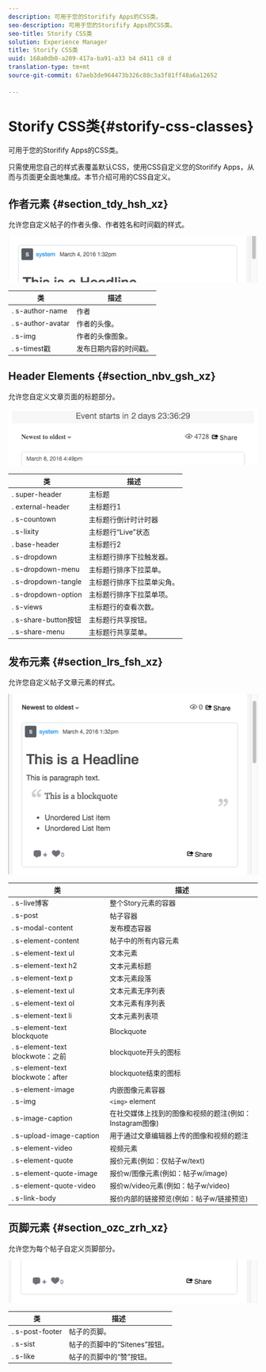 ```yaml
---
description: 可用于您的Storifify Apps的CSS类。
seo-description: 可用于您的Storifify Apps的CSS类。
seo-title: Storify CSS类
solution: Experience Manager
title: Storify CSS类
uuid: 168a0db0-a209-417a-ba91-a33 b4 d411 c8 d
translation-type: tm+mt
source-git-commit: 67aeb3de964473b326c88c3a3f81ff48a6a12652

---
```



# Storify CSS类{#storify-css-classes}

可用于您的Storifify Apps的CSS类。

只需使用您自己的样式表覆盖默认CSS，使用CSS自定义您的Storifify Apps，从而与页面更全面地集成。本节介绍可用的CSS自定义。

## 作者元素 {#section_tdy_hsh_xz}

允许您自定义帖子的作者头像、作者姓名和时间戳的样式。

![](assets/StorifyAuthorCSS.png)

| 类 | 描述 |
|---|---|
| . s-author-name | 作者 |
| . s-author-avatar | 作者的头像。 |
| . s-img | 作者的头像图象。 |
| . s-timest戳 | 发布日期内容的时间戳。 |

## Header Elements {#section_nbv_gsh_xz}

允许您自定义文章页面的标题部分。

![](assets/StorifyHeaderCSS-countdown-1.png)

| **类** | **描述** |
|---|---|
| . super-header | 主标题 |
| . external-header | 主标题行1 |
| . s-countown | 主标题行倒计时计时器 |
| . s-lixity | 主标题行“Live”状态 |
| . base-header | 主标题行2 |
| . s-dropdown | 主标题行排序下拉触发器。 |
| . s-dropdown-menu | 主标题行排序下拉菜单。 |
| . s-dropdown-tangle | 主标题行排序下拉菜单尖角。 |
| . s-dropdown-option | 主标题行排序下拉菜单项。 |
| . s-views | 主标题行的查看次数。 |
| . s-share-button按钮 | 主标题行共享按钮。 |
| . s-share-menu | 主标题行共享菜单。 |

## 发布元素 {#section_lrs_fsh_xz}

允许您自定义帖子文章元素的样式。

![](assets/StorifyPostCSS.png)

| **类** | **描述** |
|---|---|
| . s-live博客 | 整个Story元素的容器 |
| . s-post | 帖子容器 |
| . s-modal-content | 发布模态容器 |
| . s-element-content | 帖子中的所有内容元素 |
| . s-element-text ul | 文本元素 |
| . s-element-text h2 | 文本元素标题 |
| . s-element-text p | 文本元素段落 |
| . s-element-text ul | 文本元素无序列表 |
| . s-element-text ol | 文本元素有序列表 |
| . s-element-text li | 文本元素列表项 |
| . s-element-text blockquote | Blockquote |
| . s-element-text blockwote：之前 | blockquote开头的图标 |
| . s-element-text blockwote：after | blockquote结束的图标 |
| . s-element-image | 内嵌图像元素容器 |
| . s-img | `<img>` element |
| . s-image-caption | 在社交媒体上找到的图像和视频的题注(例如：Instagram图像) |
| . s-upload-image-caption | 用于通过文章编辑器上传的图像和视频的题注 |
| . s-element-video | 视频元素 |
| . s-element-quote | 报价元素(例如：仅帖子w/text) |
| . s-element-quote-image | 报价w/图像元素(例如：帖子w/image) |
| . s-element-quote-video | 报价w/video元素(例如：帖子w/video) |
| . s-link-body | 报价内部的链接预览(例如：帖子w/链接预览) |

## 页脚元素 {#section_ozc_zrh_xz}

允许您为每个帖子自定义页脚部分。

![](assets/storify_CSS_footer.png)

| **类** | **描述** |
|---|---|
| . s-post-footer | 帖子的页脚。 |
| . s-sist | 帖子的页脚中的“Sitenes”按钮。 |
| . s-like | 帖子的页脚中的“赞”按钮。 |
